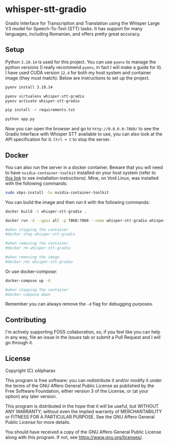 # whisper-stt-gradio

Gradio Interface for Transcription and Translation using the Whisper Large V3 model for Speech-To-Text (STT) tasks. It has support for many languages, including Romanian, and offers pretty great accuracy.

## Setup

Python `3.10.14` is used for this project. You can use `pyenv` to manage the python versions (I really recommend `pyenv`, in fact I will make a guide for it). I have used CUDA version `12.4` for both my host system and container image (they must match). Below are instructions to set up the project.

```bash
pyenv install 3.10.14

pyenv virtualenv whisper-stt-gradio
pyenv activate whisper-stt-gradio

pip install -r requirements.txt

python app.py
```

Now you can open the browser and go to `http://0.0.0.0:7860/` to see the Gradio Interface with Whisper STT available to use, you can also look at the API specification for it. `Ctrl + C` to stop the server.

## Docker

You can also run the server in a docker container. Beware that you will need to have `nvidia-container-toolkit` installed on your host system (refer to [this link](https://docs.nvidia.com/datacenter/cloud-native/container-toolkit/latest/install-guide.html) to see installation instructions). Mine, on Void Linux, was installed with the following commands:

```bash
sudo xbps-install -Su nvidia-container-toolkit
```

You can build the image and then run it with the following commands:

```bash
docker build -t whisper-stt-gradio .

docker run -d --gpus all -p 7860:7860 --name whisper-stt-gradio whisper-stt-gradio

#when stopping the container
#docker stop whisper-stt-gradio

#when removing the container
#docker rm whisper-stt-gradio

#when removing the image
#docker rmi whisper-stt-gradio
```

Or use docker-compose:

```bash
docker-compose up -d

#when stopping the container
#docker-compose down
```

Remember you can always remove the `-d` flag for debugging purposes.

## Contributing

I'm actively supporting FOSS collaboration, so, if you feel like you can help in any way, file an issue in the *Issues* tab or submit a Pull Request and I will go through it.

## License

Copyright (C) xAlpharax

This program is free software: you can redistribute it and/or modify it under the terms of the GNU Affero General Public License as published by the Free Software Foundation, either version 3 of the License, or (at your option) any later version.

This program is distributed in the hope that it will be useful, but WITHOUT ANY WARRANTY; without even the implied warranty of MERCHANTABILITY or FITNESS FOR A PARTICULAR PURPOSE. See the GNU Affero General Public License for more details.

You should have received a copy of the GNU Affero General Public License along with this program. If not, see https://www.gnu.org/licenses/.
